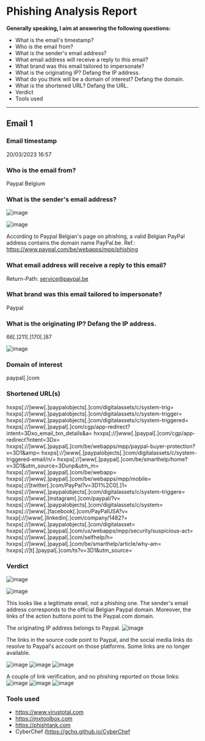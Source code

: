 # Phishing Analysis Report


**Generally speaking, I aim at answering the following questions:**

- What is the email's timestamp? 
- Who is the email from?
- What is the sender's email address?
- What email address will receive a reply to this email? 
- What brand was this email tailored to impersonate?
- What is the originating IP? Defang the IP address. 
- What do you think will be a domain of interest? Defang the domain.
- What is the shortened URL? Defang the URL.
- Verdict
- Tools used

---

## Email 1

### Email timestamp
20/03/2023 16:57

### Who is the email from?

Paypal Belgium

### What is the sender's email address?

![image](https://github.com/gustavoalito/BeCode/assets/133368766/1ea7e4d1-8d60-4811-839b-d8060cb398d7)

![image](https://github.com/gustavoalito/BeCode/assets/133368766/8911d78a-ecc9-4f46-84a6-1073c71e70bd)

According to Paypal Belgian's page on phishing, a valid Belgian PayPal address contains the domain name PayPal.be.
Ref.: https://www.paypal.com/be/webapps/mpp/phishing

### What email address will receive a reply to this email? 

Return-Path: service@paypal.be

### What brand was this email tailored to impersonate?

Paypal

### What is the originating IP? Defang the IP address.

66[.]211[.]170[.]87

![image](https://github.com/gustavoalito/BeCode/assets/133368766/14fa9b51-12f2-4422-9a3b-7810698a9ab1)

### Domain of interest

paypal[.]com

### Shortened URL(s)

hxxps[://]www[.]paypalobjects[.]com/digitalassets/c/system-trig=
hxxps[://]www[.]paypalobjects[.]com/digitalassets/c/system-trigger=
hxxps[://]www[.]paypalobjects[.]com/digitalassets/c/system-triggered=
hxxps[://]www[.]paypal[.]com/cgp/app-redirect?intent=3Dxo_email_txn_details&a=
hxxps[://]www[.]paypal[.]com/cgp/app-redirect?intent=3Dx=
hxxps[://]www[.]paypal[.]com/be/webapps/mpp/paypal-buyer-protection?v=3D1&amp=
hxxps[://]www[.]paypalobjects[.]com/digitalassets/c/system-triggered-email/n/=
hxxps[://]www[.]paypal[.]com/be/smarthelp/home?v=3D1&amp;utm_source=3Dunp&amp;utm_m=
hxxps[://]www[.]paypal[.]com/be/webapp=
hxxps[://]www[.]paypal[.]com/be/webapps/mpp/mobile=
hxxps[://]twitter[.]com/PayPal?v=3D1%2C0[.]1=
hxxps[://]www[.]paypalobjects[.]com/digitalassets/c/system-triggere=
hxxps[://]www[.]instagram[.]com/paypal/?v=
hxxps[://]www[.]paypalobjects[.]com/digitalassets/c/system=
hxxps[://]www[.]facebook[.]com/PayPalUSA?v=
hxxp[://]www[.]linkedin[.]com/company/1482?=
hxxps[://]www[.]paypalobjects[.]com/digitalasset=
hxxps[://]www[.]paypal[.]com/us/webapps/mpp/security/suspicious-act=
hxxps[://]www[.]paypal[.]com/selfhelp/h=
hxxps[://]www[.]paypal[.]com/be/smarthelp/article/why-am=
hxxps[://]t[.]paypal[.]com/ts?v=3D1&amp;utm_source=

### Verdict

![image](https://github.com/gustavoalito/BeCode/assets/133368766/eb8b1c4f-b629-4983-8a18-a6de3ed91e94)

![image](https://github.com/gustavoalito/BeCode/assets/133368766/341c2d06-15fa-4f34-a55d-91e4b6621d40)

This looks like a legitimate email, not a phishing one. The sender's email address corresponds to the official Belgian Paypal domain. Moreover, the links of the action buttons point to the Paypal.com domain.

The originating IP address belongs to Paypal.
![image](https://github.com/gustavoalito/BeCode/assets/133368766/12b944bc-d74c-4960-8e62-567826c5f508)


The links in the source code point to Paypal, and the social media links do resolve to Paypal's account on those platforms. Some links are no longer available. 

![image](https://github.com/gustavoalito/BeCode/assets/133368766/06684d77-a0d6-4190-a146-421f873780bf)
![image](https://github.com/gustavoalito/BeCode/assets/133368766/2addd6c4-91be-43ca-8f05-0a977a47001c)
![image](https://github.com/gustavoalito/BeCode/assets/133368766/e598c187-a36b-4f32-b63b-ceb337aa6cfa)

A couple of link verification, and no phishing reported on those links:
![image](https://github.com/gustavoalito/BeCode/assets/133368766/d3cf883f-40d4-4a24-83c4-e10a62124f03)
![image](https://github.com/gustavoalito/BeCode/assets/133368766/76ac3028-0c62-4e7a-9134-4ae2aa9ab152)
![image](https://github.com/gustavoalito/BeCode/assets/133368766/c2496d39-0e1d-4f6d-879f-e29145e0df02)

### Tools used

- https://www.virustotal.com
- https://mxtoolbox.com
- https://phishtank.com
- CyberChef (https://gchq.github.io/CyberChef

